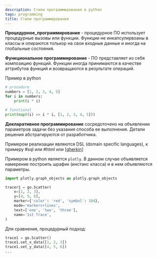 ```yaml
---
description: Стили программирования в python
tags: programming
title: Стили программирования
---
```

**Процедурное_программирование** - процедурное ПО использует процедурные вызовы или функции. Функции не инкапсулирвоаны в классы и опираются толькор на свои входные данные и иногда на глобальные состояния.

**Функциональное программирование** - ПО представляет из себя композицию функций. Функции иногда принимаются в качестве аттрибутов функций и возвращаются в результате операций.

Пример в python

```python
# procedure
numbers = [1, 2, 3, 4, 5]
for i in numbers:
    print(i * i)

# functional
print(map((i) => i * i, [1, 2, 3, 4, 5]))
```

**Декларативное программирование** сосредоточено на объявлении параметров задачи без указания способа ее выполнения. Детали решения абстрагируются от разработчика.

Примером реализации являются DSL (domain specific languages), к примеру #sql или #html или [[gherkin]]

Примером в python является `plotly`. В данном случае объявляется намерение построить шрафик (инстанс класса) и в нем объявляются параметры.

```python
import plotly.graph_objects as plotly.graph_objects

tracer1 = go.Scatter(
    x=[1, 2, 3],
    y=[4, 5, 6],
    marker={'color': 'red', 'symbol': 104},
    mode='markers+lines',
    text=['one', 'two', 'three'],
    name='1st Trace',
)
```

Для сравнения, процедурный подход:

```python
trace1 = go.Scatter()
trace1.set_x_data([1, 2, 3])
trace1.set_y_data([4, 5, 6])
...
```

[//begin]: # "Autogenerated link references for markdown compatibility"
[gherkin]: gherkin "Gherkin"
[//end]: # "Autogenerated link references"